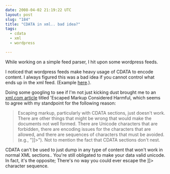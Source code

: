 ```yaml
---
date: 2008-04-02 21:19:22 UTC
layout: post
slug: "184"
title: "CDATA in xml.. bad idea?"
tags:
  - cdata
  - xml
  - wordpress

---
```

<p>While working on a simple feed parser, I hit upon some wordpress feeds.</p>

<p>I noticed that wordpress feeds make heavy usage of CDATA to encode content. I always figured this was a bad idea if you cannot control what ends up in the xml feed. (Example <a href="http://zak.greant.com/feed/">here</a>.).</p>

<p>Doing some googling to see if I'm not just kicking dust brought me to an <a href="http://www.xml.com/pub/a/2003/08/20/embedded.html">xml.com article</a> titled 'Escaped Markup Considered Harmful, which seems to agree with my standpoint for the following reason:</p>

<blockquote><p>Escaping markup, particularly with CDATA sections, just doesn't work. There are other things that might be wrong that would make the documents not well formed. There are Unicode characters that are forbidden, there are encoding issues for the characters that are allowed, and there are sequences of characters that must be avoided. (e.g., "]]>"). Not to mention the fact that CDATA sections don't nest.
</p></blockquote>

<p>CDATA can't be used to just dump in any type of content that won't work in normal XML sections.. You're still obligated to make your data valid unicode. In fact, it's the opposite; There's no way you could ever escape the ]]>  character sequence.</p>
